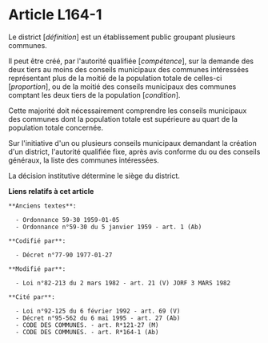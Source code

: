 # Article L164-1

Le district [*définition*] est un établissement public groupant plusieurs communes.

Il peut être créé, par l'autorité qualifiée [*compétence*], sur la demande des deux tiers au moins des conseils municipaux
des communes intéressées représentant plus de la moitié de la population totale de celles-ci [*proportion*], ou de la moitié
des conseils municipaux des communes comptant les deux tiers de la population [*condition*].

Cette majorité doit nécessairement comprendre les conseils municipaux des communes dont la population totale est supérieure
au quart de la population totale concernée.

Sur l'initiative d'un ou plusieurs conseils municipaux demandant la création d'un district, l'autorité qualifiée fixe, après
avis conforme du ou des conseils généraux, la liste des communes intéressées.

La décision institutive détermine le siège du district.

**Liens relatifs à cet article**

	**Anciens textes**:

	  - Ordonnance 59-30 1959-01-05
	  - Ordonnance n°59-30 du 5 janvier 1959 - art. 1 (Ab)

	**Codifié par**:

	  - Décret n°77-90 1977-01-27

	**Modifié par**:

	  - Loi n°82-213 du 2 mars 1982 - art. 21 (V) JORF 3 MARS 1982

	**Cité par**:

	  - Loi n°92-125 du 6 février 1992 - art. 69 (V)
	  - Décret n°95-562 du 6 mai 1995 - art. 27 (Ab)
	  - CODE DES COMMUNES. - art. R*121-27 (M)
	  - CODE DES COMMUNES. - art. R*164-1 (Ab)
